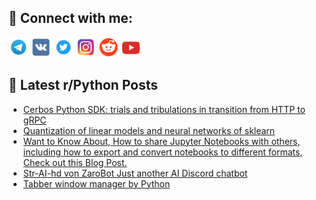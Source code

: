 ## 🔎 Connect with me:
[<img src="https://github.com/bullbesh/bullbesh/blob/main/images/Telegram.png" width="32" height="32" />](https://t.me/bullbesh)
[<img src="https://github.com/bullbesh/bullbesh/blob/main/images/VK.png" width="32" height="32" />](https://vk.com/bullbesh)
[<img src="https://github.com/bullbesh/bullbesh/blob/main/images/Twitter.png" width="32" height="32" />](https://twitter.com/bullbesh1)
[<img src="https://github.com/bullbesh/bullbesh/blob/main/images/Instagram.png" width="32" height="32" />](https://www.instagram.com/bullbesh)
[<img src="https://github.com/bullbesh/bullbesh/blob/main/images/Reddit.png" width="32" height="32" />](https://www.reddit.com/user/bullbesh)
[<img src="https://github.com/bullbesh/bullbesh/blob/main/images/YouTube.png" width="32" height="32" />](https://www.youtube.com/channel/UCtfjRs6uzgq5mfm8S06WTcg)

## 📕 Latest r/Python Posts
<!-- BLOG-POST-LIST:START -->
- [Cerbos Python SDK: trials and tribulations in transition from HTTP to gRPC](https://www.reddit.com/r/Python/comments/16hjznm/cerbos_python_sdk_trials_and_tribulations_in/)
- [Quantization of linear models and neural networks of sklearn](https://www.reddit.com/r/Python/comments/16hi1yi/quantization_of_linear_models_and_neural_networks/)
- [Want to Know About, How to share Jupyter Notebooks with others, including how to export and convert notebooks to different formats, Check out this Blog Post.](https://www.reddit.com/r/Python/comments/16hd6m6/want_to_know_about_how_to_share_jupyter_notebooks/)
- [Str-AI-hd von ZaroBot Just another AI Discord chatbot](https://www.reddit.com/r/Python/comments/16hcmqw/straihd_von_zarobot_just_another_ai_discord/)
- [Tabber window manager by Python](https://www.reddit.com/r/Python/comments/16h9wey/tabber_window_manager_by_python/)
<!-- BLOG-POST-LIST:END -->
